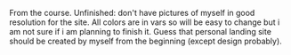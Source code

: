From the course. Unfinished: don't have pictures of myself in good resolution for the site. All colors are in vars so will be easy to change but i am not sure if i am planning to finish it.
Guess that personal landing site should be created by myself from the beginning (except design probably). 
